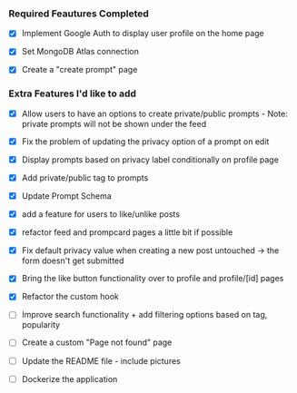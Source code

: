 ### Required Feautures Completed

- [x] Implement Google Auth to display user profile on the home page

- [x] Set MongoDB Atlas connection

- [x] Create a "create prompt" page

### Extra Features I'd like to add

- [x] Allow users to have an options to create private/public prompts - Note: private prompts will not be shown under the feed

- [x] Fix the problem of updating the privacy option of a prompt on edit

- [x] Display prompts based on privacy label conditionally on profile page

- [x] Add private/public tag to prompts

- [x] Update Prompt Schema

- [x] add a feature for users to like/unlike posts

- [x] refactor feed and prompcard pages a little bit if possible

- [x] Fix default privacy value when creating a new post untouched -> the form doesn't get submitted

- [x] Bring the like button functionality over to profile and profile/[id] pages

- [x] Refactor the custom hook

- [ ] Improve search functionality + add filtering options based on tag, popularity

- [ ] Create a custom "Page not found" page

- [ ] Update the README file - include pictures

- [ ] Dockerize the application
